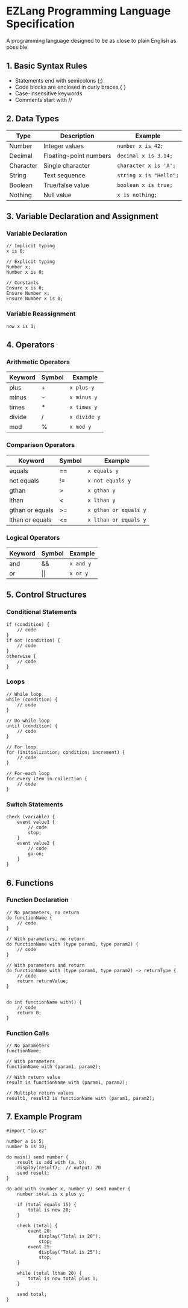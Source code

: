 # EZLang Programming Language Specification
A programming language designed to be as close to plain English as possible.

## 1. Basic Syntax Rules
- Statements end with semicolons (;)
- Code blocks are enclosed in curly braces { }
- Case-insensitive keywords
- Comments start with //

## 2. Data Types
| Type      | Description            | Example                |
| --------- | ---------------------- | ---------------------- |
| Number    | Integer values         | `number x is 42;`      |
| Decimal   | Floating-point numbers | `decimal x is 3.14;`   |
| Character | Single character       | `character x is 'A';`  |
| String    | Text sequence          | `string x is "Hello";` |
| Boolean   | True/false value       | `boolean x is true;`   |
| Nothing   | Null value             | `x is nothing;`        |

## 3. Variable Declaration and Assignment
### Variable Declaration
```
// Implicit typing
x is 0;

// Explicit typing
Number x;
Number x is 0;

// Constants
Ensure x is 0;
Ensure Number x;
Ensure Number x is 0;
```

### Variable Reassignment
```
now x is 1;
```

## 4. Operators

### Arithmetic Operators
| Keyword | Symbol | Example      |
| ------- | ------ | ------------ |
| plus    | +      | `x plus y`   |
| minus   | -      | `x minus y`  |
| times   | *      | `x times y`  |
| divide  | /      | `x divide y` |
| mod     | %      | `x mod y`    |

### Comparison Operators
| Keyword         | Symbol | Example               |
| --------------- | ------ | --------------------- |
| equals          | ==     | `x equals y`          |
| not equals      | !=     | `x not equals y`      |
| gthan           | >      | `x gthan y`           |
| lthan           | <      | `x lthan y`           |
| gthan or equals | >=     | `x gthan or equals y` |
| lthan or equals | <=     | `x lthan or equals y` |

### Logical Operators
| Keyword | Symbol | Example   |
| ------- | ------ | --------- |
| and     | &&     | `x and y` |
| or      | \|\|   | `x or y`  |

## 5. Control Structures

### Conditional Statements
```
if (condition) {
    // code
}
if not (condition) {
    // code
}
otherwise {
    // code
}
```

### Loops
```
// While loop
while (condition) {
    // code
}

// Do-while loop
until (condition) {
    // code
}

// For loop
for (initialization; condition; increment) {
    // code
}

// For-each loop
for every item in collection {
    // code
}
```

### Switch Statements
```
check (variable) {
    event value1 {
        // code
        stop;
    }
    event value2 {
        // code
        go-on;
    }
}
```

## 6. Functions

### Function Declaration
```
// No parameters, no return
do functionName {
    // code
}

// With parameters, no return
do functionName with (type param1, type param2) {
    // code
}

// With parameters and return
do functionName with (type param1, type param2) -> returnType {
    // code
    return returnValue;
}


do int functionName with() {
    // code
    return 0;
}
```

### Function Calls
```
// No parameters
functionName;

// With parameters
functionName with (param1, param2);

// With return value
result is functionName with (param1, param2);

// Multiple return values
result1, result2 is functionName with (param1, param2);
```

## 7. Example Program
```
#import "io.ez"

number a is 5;
number b is 10;

do main() send number {
    result is add with (a, b);
    display(result);  // output: 20
    send result;
}

do add with (number x, number y) send number {
    number total is x plus y;

    if (total equals 15) {
        total is now 20;
    }

    check (total) {
        event 20:
            display("Total is 20");
            stop;
        event 25:
            display("Total is 25");
            stop;
    }

    while (total lthan 20) {
        total is now total plus 1;
    }

    send total;
}
```